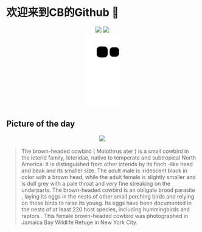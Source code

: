 
# 欢迎来到CB的Github 👋

<div align="center">
  <img height="137px" src="https://github-readme-stats.vercel.app/api?username=SuperCB&show_icons=true&theme=radical" />
  <img height="137px" src="https://github-readme-stats.vercel.app/api/top-langs/?username=SuperCB&hide_title=true&hide_border=true&layout=compact&langs_count=6&text_color=000&icon_color=fff" />
</div>


<div align="center">
    <img src="./contribution-snake/github-contribution-grid-snake.svg" />
</div>



## Picture of the day
<div align="center">
  <img width=400px src="https://upload.wikimedia.org/wikipedia/commons/thumb/e/e6/Brown_headed_cowbird_female_in_JBWR_%2825487%29.jpg/600px-Brown_headed_cowbird_female_in_JBWR_%2825487%29.jpg" />
</div>

>The  brown-headed cowbird  ( Molothrus ater ) is a small  cowbird  in the  icterid  family, Icteridae, native to temperate and subtropical North America. It is distinguished from other icterids by its  finch -like head and beak and its smaller size. The adult male is  iridescent  black in color with a brown head, while the adult female is slightly smaller and is dull grey with a pale throat and very fine streaking on the underparts. The brown-headed cowbird is an  obligate brood parasite , laying its eggs in the nests of other small  perching birds  and relying on those birds to raise its young. Its eggs have been documented in the nests of at least 220 host species, including  hummingbirds  and  raptors . This female brown-headed cowbird was photographed in  Jamaica Bay Wildlife Refuge  in New York City.


